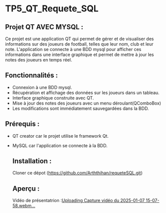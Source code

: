 # TP5_QT_Requete_SQL

## Projet QT AVEC MYSQL :
Ce projet est une application QT qui permet de gérer et de visualiser des informations sur des joueurs de football, telles que leur nom, club et leur note.
L'application se connecte à une BDD mysql pour afficher ces informations dans une interface graphique et permet de mettre à jour les notes des joueurs en temps réel.

## Fonctionnalités :
- Connexion à une BDD mysql.
- Récupération et affichage des données sur les joueurs dans un tableau.
- Interface graphique construite avec QT.
- Mise à jour des notes des joueurs avec un menu déroulant(QComboBox)
- Les modifications sont immédiatement sauvegardées dans la BDD.

 ## Prérequis :
 - QT creator car le projet utilise le framework Qt.
 - MySQL car l'application se connecte à la BDD.

   ## Installation :
   Cloner ce dépot (https://github.com/Arththihan/requeteSQL.git)

   ## Aperçu :
   Vidéo de présentatrion :[Uploading Capture vidéo du 2025-01-07 15-07-58.webm…]()
